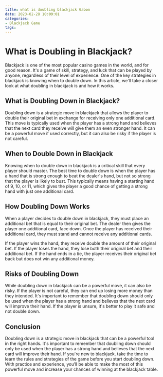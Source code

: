 ```yaml
---
title: what is doubling blackjack Gabon
date: 2023-02-28 10:09:01
categories:
- Blackjack Game
tags:
---
```

# What is Doubling in Blackjack?

Blackjack is one of the most popular casino games in the world, and for good reason. It's a game of skill, strategy, and luck that can be played by anyone, regardless of their level of experience. One of the key strategies in blackjack is knowing when to double down. In this article, we'll take a closer look at what doubling in blackjack is and how it works.

## What is Doubling Down in Blackjack?

Doubling down is a strategic move in blackjack that allows the player to double their original bet in exchange for receiving only one additional card. This move is typically used when the player has a strong hand and believes that the next card they receive will give them an even stronger hand. It can be a powerful move if used correctly, but it can also be risky if the player is not careful.

## When to Double Down in Blackjack

Knowing when to double down in blackjack is a critical skill that every player should master. The best time to double down is when the player has a hand that is strong enough to beat the dealer's hand, but not so strong that the player is likely to bust. This typically means having a starting hand of 9, 10, or 11, which gives the player a good chance of getting a strong hand with just one additional card.

## How Doubling Down Works

When a player decides to double down in blackjack, they must place an additional bet that is equal to their original bet. The dealer then gives the player one additional card, face down. Once the player has received their additional card, they must stand and cannot receive any additional cards.

If the player wins the hand, they receive double the amount of their original bet. If the player loses the hand, they lose both their original bet and their additional bet. If the hand ends in a tie, the player receives their original bet back but does not win any additional money.

## Risks of Doubling Down

While doubling down in blackjack can be a powerful move, it can also be risky. If the player is not careful, they can end up losing more money than they intended. It's important to remember that doubling down should only be used when the player has a strong hand and believes that the next card will improve their hand. If the player is unsure, it's better to play it safe and not double down.

## Conclusion

Doubling down is a strategic move in blackjack that can be a powerful tool in the right hands. It's important to remember that doubling down should only be used when the player has a strong hand and believes that the next card will improve their hand. If you're new to blackjack, take the time to learn the rules and strategies of the game before you start doubling down. With practice and experience, you'll be able to make the most of this powerful move and increase your chances of winning at the blackjack table.